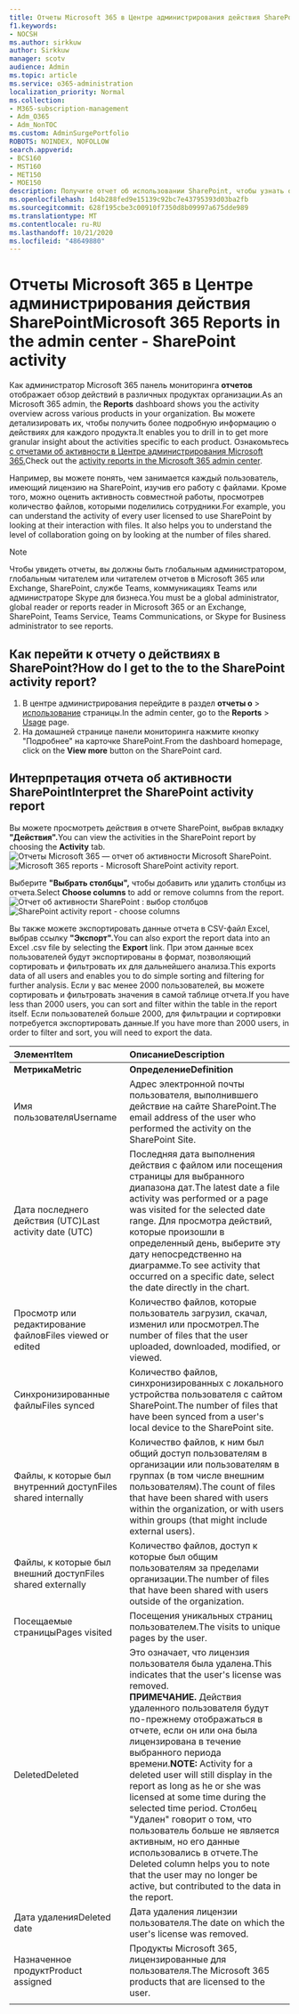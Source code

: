 ```yaml
---
title: Отчеты Microsoft 365 в Центре администрирования действия SharePoint
f1.keywords:
- NOCSH
ms.author: sirkkuw
author: Sirkkuw
manager: scotv
audience: Admin
ms.topic: article
ms.service: o365-administration
localization_priority: Normal
ms.collection:
- M365-subscription-management
- Adm_O365
- Adm_NonTOC
ms.custom: AdminSurgePortfolio
ROBOTS: NOINDEX, NOFOLLOW
search.appverid:
- BCS160
- MST160
- MET150
- MOE150
description: Получите отчет об использовании SharePoint, чтобы узнать об активности каждого пользователя SharePoint, количестве общих файлов и использовании хранилища.
ms.openlocfilehash: 1d4b288fed9e15139c92bc7e43795393d03ba2fb
ms.sourcegitcommit: 628f195cbe3c00910f7350d8b09997a675dde989
ms.translationtype: MT
ms.contentlocale: ru-RU
ms.lasthandoff: 10/21/2020
ms.locfileid: "48649880"
---
```

# <a name="microsoft-365-reports-in-the-admin-center---sharepoint-activity"></a><span data-ttu-id="4f89d-103">Отчеты Microsoft 365 в Центре администрирования действия SharePoint</span><span class="sxs-lookup"><span data-stu-id="4f89d-103">Microsoft 365 Reports in the admin center - SharePoint activity</span></span>

<span data-ttu-id="4f89d-104">Как администратор Microsoft 365 панель мониторинга **отчетов** отображает обзор действий в различных продуктах организации.</span><span class="sxs-lookup"><span data-stu-id="4f89d-104">As an Microsoft 365 admin, the **Reports** dashboard shows you the activity overview across various products in your organization.</span></span> <span data-ttu-id="4f89d-105">Вы можете детализировать их, чтобы получить более подробную информацию о действиях для каждого продукта.</span><span class="sxs-lookup"><span data-stu-id="4f89d-105">It enables you to drill in to get more granular insight about the activities specific to each product.</span></span> <span data-ttu-id="4f89d-106">Ознакомьтесь [с отчетами об активности в Центре администрирования Microsoft 365.](activity-reports.md)</span><span class="sxs-lookup"><span data-stu-id="4f89d-106">Check out the [activity reports in the Microsoft 365 admin center](activity-reports.md).</span></span>
  
<span data-ttu-id="4f89d-p102">Например, вы можете понять, чем занимается каждый пользователь, имеющий лицензию на SharePoint, изучив его работу с файлами. Кроме того, можно оценить активность совместной работы, просмотрев количество файлов, которыми поделились сотрудники.</span><span class="sxs-lookup"><span data-stu-id="4f89d-p102">For example, you can understand the activity of every user licensed to use SharePoint by looking at their interaction with files. It also helps you to understand the level of collaboration going on by looking at the number of files shared.</span></span>
  
> [!NOTE]
> <span data-ttu-id="4f89d-109">Чтобы увидеть отчеты, вы должны быть глобальным администратором, глобальным читателем или читателем отчетов в Microsoft 365 или Exchange, SharePoint, службе Teams, коммуникациях Teams или администраторе Skype для бизнеса.</span><span class="sxs-lookup"><span data-stu-id="4f89d-109">You must be a global administrator, global reader or reports reader in Microsoft 365 or an Exchange, SharePoint, Teams Service, Teams Communications, or Skype for Business administrator to see reports.</span></span> 
 
## <a name="how-do-i-get-to-the-to-the-sharepoint-activity-report"></a><span data-ttu-id="4f89d-110">Как перейти к отчету о действиях в SharePoint?</span><span class="sxs-lookup"><span data-stu-id="4f89d-110">How do I get to the to the SharePoint activity report?</span></span>

1. <span data-ttu-id="4f89d-111">В центре администрирования перейдите в раздел **отчеты о** \> <a href="https://go.microsoft.com/fwlink/p/?linkid=2074756" target="_blank">использование</a> страницы.</span><span class="sxs-lookup"><span data-stu-id="4f89d-111">In the admin center, go to the **Reports** \> <a href="https://go.microsoft.com/fwlink/p/?linkid=2074756" target="_blank">Usage</a> page.</span></span> 
2. <span data-ttu-id="4f89d-112">На домашней странице панели мониторинга  нажмите кнопку "Подробнее" на карточке SharePoint.</span><span class="sxs-lookup"><span data-stu-id="4f89d-112">From the dashboard homepage, click on the **View more** button on the SharePoint card.</span></span>
  
## <a name="interpret-the-sharepoint-activity-report"></a><span data-ttu-id="4f89d-113">Интерпретация отчета об активности SharePoint</span><span class="sxs-lookup"><span data-stu-id="4f89d-113">Interpret the SharePoint activity report</span></span>

<span data-ttu-id="4f89d-114">Вы можете просмотреть действия в отчете SharePoint, выбрав вкладку **"Действия".**</span><span class="sxs-lookup"><span data-stu-id="4f89d-114">You can view the activities in the SharePoint report by choosing the **Activity** tab.</span></span><br/><span data-ttu-id="4f89d-115">![Отчеты Microsoft 365 — отчет об активности Microsoft SharePoint.](../../media/5a0a96f-0e4f-4fb9-8baa-3262275b3d1f.png)</span><span class="sxs-lookup"><span data-stu-id="4f89d-115">![Microsoft 365 reports - Microsoft SharePoint activity report.](../../media/5a0a96f-0e4f-4fb9-8baa-3262275b3d1f.png)</span></span>

<span data-ttu-id="4f89d-116">Выберите **"Выбрать столбцы",** чтобы добавить или удалить столбцы из отчета.</span><span class="sxs-lookup"><span data-stu-id="4f89d-116">Select **Choose columns** to add or remove columns from the report.</span></span>  <br/> <span data-ttu-id="4f89d-117">![Отчет об активности SharePoint : выбор столбцов](../../media/3c396cd1-9701-4712-8eaa-eb7bba702aa8.png)</span><span class="sxs-lookup"><span data-stu-id="4f89d-117">![SharePoint activity report - choose columns](../../media/3c396cd1-9701-4712-8eaa-eb7bba702aa8.png)</span></span>

<span data-ttu-id="4f89d-118">Вы также можете экспортировать данные отчета в CSV-файл Excel, выбрав ссылку **"Экспорт".**</span><span class="sxs-lookup"><span data-stu-id="4f89d-118">You can also export the report data into an Excel .csv file by selecting the **Export** link.</span></span> <span data-ttu-id="4f89d-119">При этом данные всех пользователей будут экспортированы в формат, позволяющий сортировать и фильтровать их для дальнейшего анализа.</span><span class="sxs-lookup"><span data-stu-id="4f89d-119">This exports data of all users and enables you to do simple sorting and filtering for further analysis.</span></span> <span data-ttu-id="4f89d-120">Если у вас менее 2000 пользователей, вы можете сортировать и фильтровать значения в самой таблице отчета.</span><span class="sxs-lookup"><span data-stu-id="4f89d-120">If you have less than 2000 users, you can sort and filter within the table in the report itself.</span></span> <span data-ttu-id="4f89d-121">Если пользователей больше 2000, для фильтрации и сортировки потребуется экспортировать данные.</span><span class="sxs-lookup"><span data-stu-id="4f89d-121">If you have more than 2000 users, in order to filter and sort, you will need to export the data.</span></span> 
  
|<span data-ttu-id="4f89d-122">Элемент</span><span class="sxs-lookup"><span data-stu-id="4f89d-122">Item</span></span>|<span data-ttu-id="4f89d-123">Описание</span><span class="sxs-lookup"><span data-stu-id="4f89d-123">Description</span></span>|
|:-----|:-----|
|<span data-ttu-id="4f89d-124">**Метрика**</span><span class="sxs-lookup"><span data-stu-id="4f89d-124">**Metric**</span></span>|<span data-ttu-id="4f89d-125">**Определение**</span><span class="sxs-lookup"><span data-stu-id="4f89d-125">**Definition**</span></span>|
|<span data-ttu-id="4f89d-126">Имя пользователя</span><span class="sxs-lookup"><span data-stu-id="4f89d-126">Username</span></span>  <br/> |<span data-ttu-id="4f89d-127">Адрес электронной почты пользователя, выполнившего действие на сайте SharePoint.</span><span class="sxs-lookup"><span data-stu-id="4f89d-127">The email address of the user who performed the activity on the SharePoint Site.</span></span>  <br/> |
|<span data-ttu-id="4f89d-128">Дата последнего действия (UTC)</span><span class="sxs-lookup"><span data-stu-id="4f89d-128">Last activity date (UTC)</span></span>  <br/> |<span data-ttu-id="4f89d-129">Последняя дата выполнения действия с файлом или посещения страницы для выбранного диапазона дат.</span><span class="sxs-lookup"><span data-stu-id="4f89d-129">The latest date a file activity was performed or a page was visited for the selected date range.</span></span> <span data-ttu-id="4f89d-130">Для просмотра действий, которые произошли в определенный день, выберите эту дату непосредственно на диаграмме.</span><span class="sxs-lookup"><span data-stu-id="4f89d-130">To see activity that occurred on a specific date, select the date directly in the chart.</span></span>  <br/> |
|<span data-ttu-id="4f89d-131">Просмотр или редактирование файлов</span><span class="sxs-lookup"><span data-stu-id="4f89d-131">Files viewed or edited</span></span>  <br/> |<span data-ttu-id="4f89d-132">Количество файлов, которые пользователь загрузил, скачал, изменил или просмотрел.</span><span class="sxs-lookup"><span data-stu-id="4f89d-132">The number of files that the user uploaded, downloaded, modified, or viewed.</span></span>   <br/> |
|<span data-ttu-id="4f89d-133">Синхронизированные файлы</span><span class="sxs-lookup"><span data-stu-id="4f89d-133">Files synced</span></span>  <br/> |<span data-ttu-id="4f89d-134">Количество файлов, синхронизированных с локального устройства пользователя с сайтом SharePoint.</span><span class="sxs-lookup"><span data-stu-id="4f89d-134">The number of files that have been synced from a user's local device to the SharePoint site.</span></span> <br/> |
|<span data-ttu-id="4f89d-135">Файлы, к которые был внутренний доступ</span><span class="sxs-lookup"><span data-stu-id="4f89d-135">Files shared internally</span></span>  <br/> | <span data-ttu-id="4f89d-136">Количество файлов, к ним был общий доступ пользователям в организации или пользователям в группах (в том числе внешним пользователям).</span><span class="sxs-lookup"><span data-stu-id="4f89d-136">The count of files that have been shared with users within the organization, or with users within groups (that might include external users).</span></span>  <br/> |
|<span data-ttu-id="4f89d-137">Файлы, к которые был внешний доступ</span><span class="sxs-lookup"><span data-stu-id="4f89d-137">Files shared externally</span></span>  <br/> |<span data-ttu-id="4f89d-138">Количество файлов, доступ к которые был общим пользователям за пределами организации.</span><span class="sxs-lookup"><span data-stu-id="4f89d-138">The number of files that have been shared with users outside of the organization.</span></span> <br/>|
|<span data-ttu-id="4f89d-139">Посещаемые страницы</span><span class="sxs-lookup"><span data-stu-id="4f89d-139">Pages visited</span></span>  <br/> |<span data-ttu-id="4f89d-140">Посещения уникальных страниц пользователем.</span><span class="sxs-lookup"><span data-stu-id="4f89d-140">The visits to unique pages by the user.</span></span> <br/>|
|<span data-ttu-id="4f89d-141">Deleted</span><span class="sxs-lookup"><span data-stu-id="4f89d-141">Deleted</span></span>  <br/> | <span data-ttu-id="4f89d-142">Это означает, что лицензия пользователя была удалена.</span><span class="sxs-lookup"><span data-stu-id="4f89d-142">This indicates that the user's license was removed.</span></span>  <br/>  <span data-ttu-id="4f89d-143">**ПРИМЕЧАНИЕ.** Действия удаленного пользователя будут по-прежнему отображаться в отчете, если он или она была лицензирована в течение выбранного периода времени.</span><span class="sxs-lookup"><span data-stu-id="4f89d-143">**NOTE:** Activity for a deleted user will still display in the report as long as he or she was licensed at some time during the selected time period.</span></span> <span data-ttu-id="4f89d-144">Столбец "Удален" говорит о том, что пользователь больше не является активным, но его данные использовались в отчете.</span><span class="sxs-lookup"><span data-stu-id="4f89d-144">The Deleted column helps you to note that the user may no longer be active, but contributed to the data in the report.</span></span>  <br/> |
|<span data-ttu-id="4f89d-145">Дата удаления</span><span class="sxs-lookup"><span data-stu-id="4f89d-145">Deleted date</span></span>  <br/> |<span data-ttu-id="4f89d-146">Дата удаления лицензии пользователя.</span><span class="sxs-lookup"><span data-stu-id="4f89d-146">The date on which the user's license was removed.</span></span> <br/>|
|<span data-ttu-id="4f89d-147">Назначенное продукт</span><span class="sxs-lookup"><span data-stu-id="4f89d-147">Product assigned</span></span>  <br/> |<span data-ttu-id="4f89d-148">Продукты Microsoft 365, лицензированные для пользователя.</span><span class="sxs-lookup"><span data-stu-id="4f89d-148">The Microsoft 365 products that are licensed to the user.</span></span>|
|||